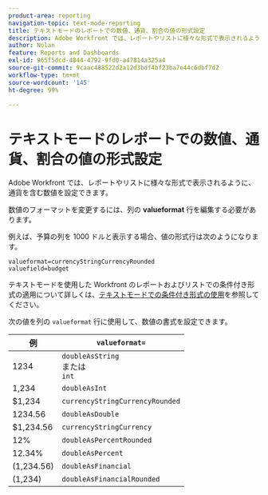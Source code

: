 ```yaml
---
product-area: reporting
navigation-topic: text-mode-reporting
title: テキストモードのレポートでの数値、通貨、割合の値の形式設定
description: Adobe Workfront では、レポートやリストに様々な形式で表示されるように、通貨を含む数値を設定できます。
author: Nolan
feature: Reports and Dashboards
exl-id: 965f5dcd-4844-4792-9fd0-a47814a325a4
source-git-commit: 9caac488522d2a12d3bdf4bf23ba7e44c6dbf7d2
workflow-type: tm+mt
source-wordcount: '145'
ht-degree: 99%

---
```


# テキストモードのレポートでの数値、通貨、割合の値の形式設定

<!-- Audited: 1/2025 -->

Adobe Workfront では、レポートやリストに様々な形式で表示されるように、通貨を含む数値を設定できます。

数値のフォーマットを変更するには、列の **valueformat** 行を編集する必要があります。

例えば、予算の列を 1000 ドルと表示する場合、値の形式行は次のようになります。

```
valueformat=currencyStringCurrencyRounded
valuefield=budget
```

テキストモードを使用した Workfront のレポートおよびリストでの条件付き形式の適用について詳しくは、[テキストモードでの条件付き形式の使用](../../../reports-and-dashboards/reports/text-mode/use-conditional-formatting-text-mode.md)を参照してください。

次の値を列の `valueformat` 行に使用して、数値の書式を設定できます。

| 例 | `valueformat=` |
|---|---|
| 1234 | `doubleAsString`<br> または <br>`int` |
| 1,234 | `doubleAsInt` |
| $1,234 | `currencyStringCurrencyRounded` |
| 1234.56 | `doubleAsDouble` |
| $1,234.56 | `currencyStringCurrency` |
| 12% | `doubleAsPercentRounded` |
| 12.34% | `doubleAsPercent` |
| (1,234.56) | `doubleAsFinancial` |
| (1,234) | `doubleAsFinancialRounded` |

